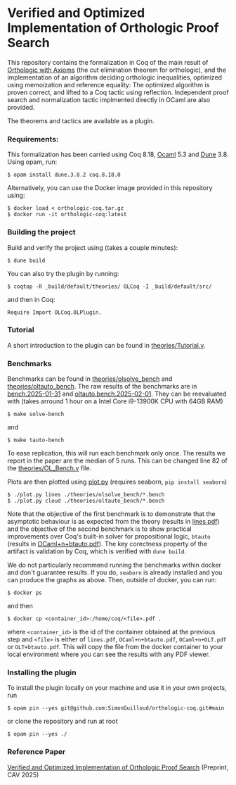 # Verified and Optimized Implementation of Orthologic Proof Search
This repository contains the formalization in Coq of the main result of [Orthologic with Axioms](https://infoscience.epfl.ch/entities/publication/0bf03832-b873-44e1-8286-4301ecc42709) (the cut elimination theorem for orthologic), and the implementation of an algorithm deciding orthologic inequalities, optimized using memoization and reference equality: The optimized algorithm is proven correct, and lifted to a Coq tactic using reflection. Independent proof search and normalization tactic implmented directly in OCaml are also provided.

The theorems and tactics are available as a plugin.

### Requirements:
This formalization has been carried using Coq 8.18, [Ocaml](https://ocaml.org/docs/installing-ocaml) 5.3 and [Dune](https://dune.build/install) 3.8. Using opam, run:
```shell
$ opam install dune.3.8.2 coq.8.18.0
```

Alternatively, you can use the Docker image provided in this repository using:
```shell
$ docker load < orthologic-coq.tar.gz
$ docker run -it orthologic-coq:latest
```

### Building the project
Build and verify the project using (takes a couple minutes):

```shell
$ dune build
```
You can also try the plugin by running:
```shell
$ coqtop -R _build/default/theories/ OLCoq -I _build/default/src/
```
and then in Coq:
```coq
Require Import OLCoq.OLPlugin.
```


### Tutorial
A short introduction to the plugin can be found in [theories/Tutorial.v](theories/Tutorial.v). 

### Benchmarks
Benchmarks can be found in [theories/olsolve_bench](theories/olsolve_bench) and [theories/oltauto_bench](theories/oltauto_bench).
The raw results of the benchmarks are in [bench.2025-01-31](bench.2025-01-31) and [oltauto.bench.2025-02-01](oltauto.bench.2025-02-01). They can be reevaluated with (takes arround 1 hour on a Intel Core i9-13900K CPU with 64GB RAM)
```shell
$ make solve-bench
```
and 
```shell
$ make tauto-bench
```
To ease replication, this will run each benchmark only once. The results we report in the paper are the median of 5 runs. This can be changed line 82 of the [theories/OL_Bench.v](theories/OL_Bench.v) file. 

Plots are then plotted using [plot.py](plot.py) (requires seaborn, `pip install seaborn`)
```shell
$ ./plot.py lines ./theories/olsolve_bench/*.bench
$ ./plot.py cloud ./theories/oltauto_bench/*.bench
```

Note that the objective of the first benchmark is to demonstrate that the asymptotic behaviour is as expected from the theory (results in [lines.pdf](lines.pdf)) and the objective of the second benchmark is to show practical improvements over Coq's built-in solver for propositional logic, `btauto` (results in [OCaml+n+btauto.pdf](OCaml+n+btauto.pdf)). The key corectness property of the artifact is validation by Coq, which is verified with `dune build`.

We do not particularly recommend running the benchmarks within docker and don't guarantee results. If you do, `seaborn` is already installed and you can produce the graphs as above. Then, outside of docker, you can run:
```shell
$ docker ps
```
and then
```shell
$ docker cp <container_id>:/home/coq/<file>.pdf .
```
where `<container_id>` is the id of the container obtained at the previous step and `<file>` is either of `lines.pdf`, `OCaml+n+btauto.pdf`, `OCaml+n+OLT.pdf` or `OLT+btauto.pdf`. This will copy the file from the docker container to your local environment where you can see the results with any PDF viewer.

### Installing the plugin
To install the plugin locally on your machine and use it in your own projects, run
```shell
$ opam pin --yes git@github.com:SimonGuilloud/orthologic-coq.git#main
```
or clone the repository and run at root
```shell
$ opam pin --yes ./
```

### Reference Paper
[Verified and Optimized Implementation of Orthologic Proof Search](https://infoscience.epfl.ch/entities/publication/398b9d7c-1bd9-4570-9c12-7214e12d9caf) (Preprint, CAV 2025)
